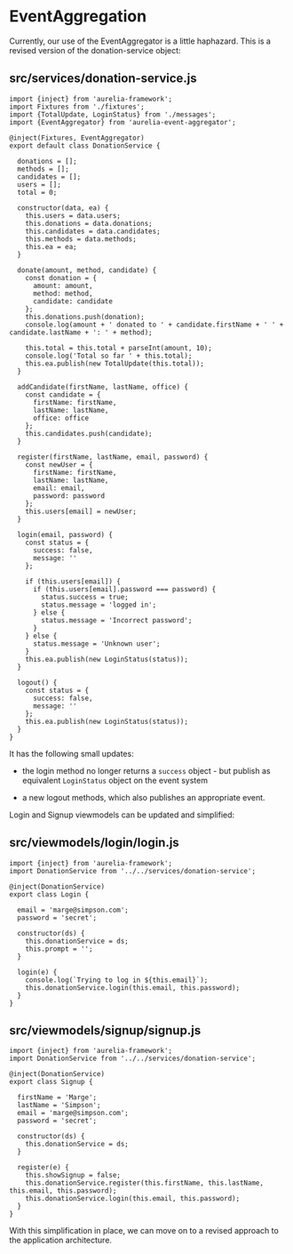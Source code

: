 # EventAggregation

Currently, our use of the EventAggregator is a little haphazard. This is a revised version of the donation-service object:

## src/services/donation-service.js

~~~
import {inject} from 'aurelia-framework';
import Fixtures from './fixtures';
import {TotalUpdate, LoginStatus} from './messages';
import {EventAggregator} from 'aurelia-event-aggregator';

@inject(Fixtures, EventAggregator)
export default class DonationService {

  donations = [];
  methods = [];
  candidates = [];
  users = [];
  total = 0;

  constructor(data, ea) {
    this.users = data.users;
    this.donations = data.donations;
    this.candidates = data.candidates;
    this.methods = data.methods;
    this.ea = ea;
  }

  donate(amount, method, candidate) {
    const donation = {
      amount: amount,
      method: method,
      candidate: candidate
    };
    this.donations.push(donation);
    console.log(amount + ' donated to ' + candidate.firstName + ' ' + candidate.lastName + ': ' + method);

    this.total = this.total + parseInt(amount, 10);
    console.log('Total so far ' + this.total);
    this.ea.publish(new TotalUpdate(this.total));
  }

  addCandidate(firstName, lastName, office) {
    const candidate = {
      firstName: firstName,
      lastName: lastName,
      office: office
    };
    this.candidates.push(candidate);
  }

  register(firstName, lastName, email, password) {
    const newUser = {
      firstName: firstName,
      lastName: lastName,
      email: email,
      password: password
    };
    this.users[email] = newUser;
  }

  login(email, password) {
    const status = {
      success: false,
      message: ''
    };

    if (this.users[email]) {
      if (this.users[email].password === password) {
        status.success = true;
        status.message = 'logged in';
      } else {
        status.message = 'Incorrect password';
      }
    } else {
      status.message = 'Unknown user';
    }
    this.ea.publish(new LoginStatus(status));
  }

  logout() {
    const status = {
      success: false,
      message: ''
    };
    this.ea.publish(new LoginStatus(status));
  }
}
~~~

It has the following small updates:

- the login method no longer returns a `success` object - but publish as equivalent `LoginStatus` object on the event system

- a new logout methods, which also publishes an appropriate event.


Login and Signup viewmodels can be updated and simplified:

## src/viewmodels/login/login.js

~~~
import {inject} from 'aurelia-framework';
import DonationService from '../../services/donation-service';

@inject(DonationService)
export class Login {

  email = 'marge@simpson.com';
  password = 'secret';

  constructor(ds) {
    this.donationService = ds;
    this.prompt = '';
  }

  login(e) {
    console.log(`Trying to log in ${this.email}`);
    this.donationService.login(this.email, this.password);
  }
}
~~~

## src/viewmodels/signup/signup.js

~~~
import {inject} from 'aurelia-framework';
import DonationService from '../../services/donation-service';

@inject(DonationService)
export class Signup {

  firstName = 'Marge';
  lastName = 'Simpson';
  email = 'marge@simpson.com';
  password = 'secret';

  constructor(ds) {
    this.donationService = ds;
  }

  register(e) {
    this.showSignup = false;
    this.donationService.register(this.firstName, this.lastName, this.email, this.password);
    this.donationService.login(this.email, this.password);
  }
}
~~~

With this simplification in place, we can move on to a revised approach to the application architecture.



